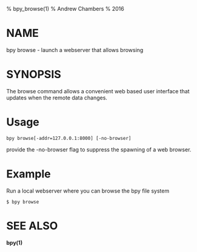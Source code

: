 % bpy_browse(1)
% Andrew Chambers
% 2016

# NAME

bpy browse - launch a webserver that allows browsing

# SYNOPSIS

The browse command allows a convenient web based user interface that updates when
the remote data changes. 

# Usage

```bpy browse[-addr=127.0.0.1:8000] [-no-browser]```

provide the -no-browser flag to suppress the spawning of a web browser.

# Example

Run a local webserver where you can browse the bpy file system

```
$ bpy browse
```

# SEE ALSO

**bpy(1)**
